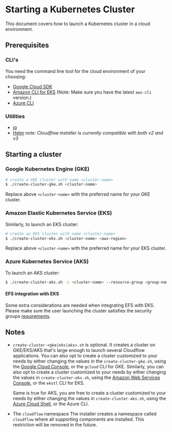 # Starting a Kubernetes Cluster

This document covers how to launch a Kubernetes cluster in a cloud environment.

## Prerequisites

### CLI's
You need the command line tool for the cloud environment of your choosing:
* [Google Cloud SDK](https://cloud.google.com/sdk/)
* [Amazon CLI for EKS](https://eksctl.io/) (Note: Make sure you have the latest `aws-cli` version.)
* [Azure CLI](https://docs.microsoft.com/en-us/cli/azure/install-azure-cli?view=azure-cli-latest)

### Utilities
* [jq](https://stedolan.github.io/jq/)
* [Helm](https://helm.sh/) *note: Cloudflow installer is currently compatible with both v2 and v3*

## Starting a cluster

### Google Kubernetes Engine (GKE)
```bash
# create a GKE cluster with name <cluster-name>
$ ./create-cluster-gke.sh <cluster-name>
```
Replace above `<cluster-name>` with the preferred name for your GKE cluster.

### Amazon Elastic Kubernetes Service (EKS)
Similarly, to launch an EKS cluster:

```bash
# create an EKS cluster with name <cluster-name>
$ ./create-cluster-eks.sh <cluster-name> <aws-region>
```
Replace above `<cluster-name>` with the preferred name for your EKS cluster.

### Azure Kubernetes Service (AKS)

To launch an AKS cluster:

```bash
$ ./create-cluster-aks.sh -c <cluster-name> --resource-group <group-name>
```

#### EFS integration with EKS

Some extra considerations are needed when integrating EFS with EKS. Please make sure the user launching the cluster satisfies the security groups [requirements](https://docs.aws.amazon.com/efs/latest/ug/accessing-fs-create-security-groups.html).

Notes
-----
- `create-cluster-<gke|eks|aks>.sh` is optional.
  It creates a cluster on GKE/EKS/AKS that's large enough to launch several Cloudflow applications.
  You can also opt to create a cluster customized to your needs by either changing the values in the
  `create-cluster-gke.sh`, using the [Google Cloud Console](cloud.google.com), or the `gcloud` CLI for GKE.
  Similarly, you can also opt to create a cluster customized to your needs by either changing the values in `create-cluster-eks.sh`, using the [Amazon Web Services Console](aws.amazon.com), or the `ekstl` CLI for EKS.

  Same is true for AKS, you are free to create a cluster customized to your needs by either changing the values in `create-cluster-aks.sh`, using the [Azure Cloud Shell]([https://shell.azure.com](https://shell.azure.com/)), or the Azure CLI.

- The `cloudflow` namespace
The installer creates a namespace called `cloudflow` where all supporting components are installed. This restriction will be removed in the future.
